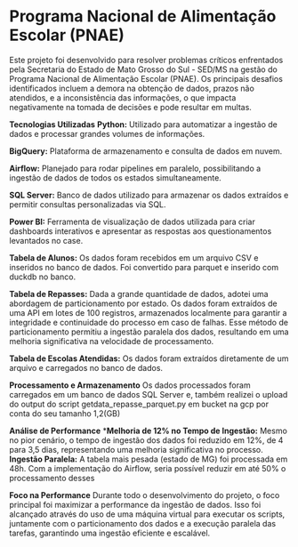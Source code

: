 # Programa Nacional de Alimentação Escolar (PNAE)


Este projeto foi desenvolvido para resolver problemas críticos enfrentados pela Secretaria do Estado de Mato Grosso do Sul - SED/MS na gestão do Programa Nacional de Alimentação Escolar (PNAE). Os principais desafios identificados incluem a demora na obtenção de dados, prazos não atendidos, e a inconsistência das informações, o que impacta negativamente na tomada de decisões e pode resultar em multas.


**Tecnologias Utilizadas**
**Python:** Utilizado para automatizar a ingestão de dados e processar grandes volumes de informações.

**BigQuery:** Plataforma de armazenamento e consulta de dados em nuvem.

**Airflow:** Planejado para rodar pipelines em paralelo, possibilitando a ingestão de dados de todos os estados simultaneamente.

**SQL Server:** Banco de dados utilizado para armazenar os dados extraídos e permitir consultas personalizadas via SQL.

**Power BI:** Ferramenta de visualização de dados utilizada para criar dashboards interativos e apresentar as respostas aos questionamentos levantados no case.



**Tabela de Alunos:** Os dados foram recebidos em um arquivo CSV e inseridos no banco de dados. Foi convertido para parquet e inserido com duckdb no banco.

**Tabela de Repasses:** Dada a grande quantidade de dados, adotei uma abordagem de particionamento por estado. Os dados foram extraídos de uma API em lotes de 100 registros, armazenados localmente para garantir a integridade e continuidade do processo em caso de falhas. Esse método de particionamento permitiu a ingestão paralela dos dados, resultando em uma melhoria significativa na velocidade de processamento.

**Tabela de Escolas Atendidas:** Os dados foram extraídos diretamente de um arquivo e carregados no banco de dados.


**Processamento e Armazenamento**
Os dados processados foram carregados em um banco de dados SQL Server e, também realizei o upload do output do script getdata_repasse_parquet.py em bucket na gcp por conta do seu tamanho 1,2(GB)


**Análise de Performance**
***Melhoria de 12% no Tempo de Ingestão:** Mesmo no pior cenário, o tempo de ingestão dos dados foi reduzido em 12%, de 4 para 3,5 dias, representando uma melhoria significativa no processo.
**Ingestão Paralela:** A tabela mais pesada (estado de MG) foi processada em 48h. Com a implementação do Airflow, seria possível reduzir em até 50% o processamento desses


**Foco na Performance**
Durante todo o desenvolvimento do projeto, o foco principal foi maximizar a performance da ingestão de dados. Isso foi alcançado através do uso de uma máquina virtual para executar os scripts, juntamente com o particionamento dos dados e a execução paralela das tarefas, garantindo uma ingestão eficiente e escalável.
